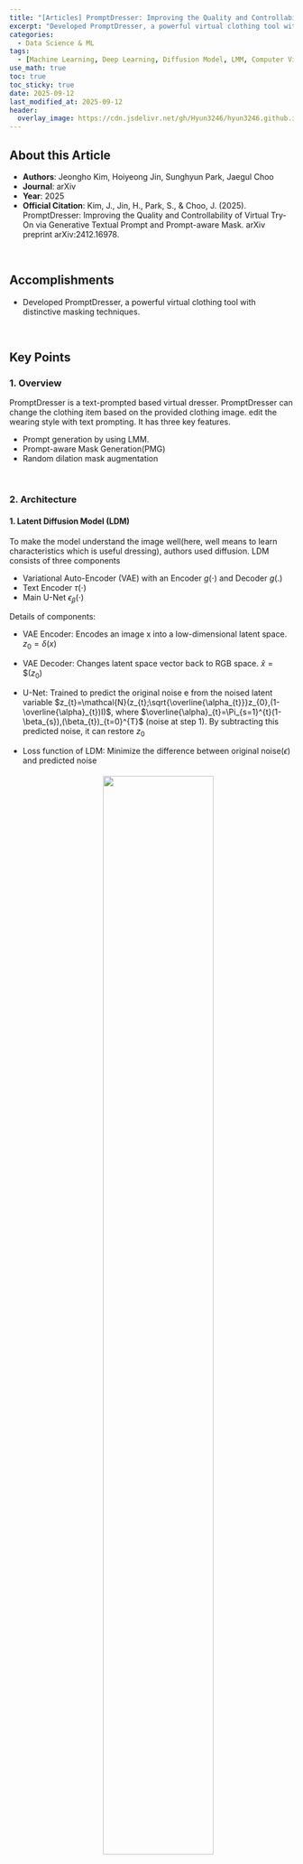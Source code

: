 ```yaml
---
title: "[Articles] PromptDresser: Improving the Quality and Controllability of Virtual Try-On via Generative Textual Prompt and Prompt-aware Mask"
excerpt: "Developed PromptDresser, a powerful virtual clothing tool with distinctive masking techniques."
categories:
  - Data Science & ML
tags:
  - [Machine Learning, Deep Learning, Diffusion Model, LMM, Computer Vision]
use_math: true
toc: true
toc_sticky: true
date: 2025-09-12
last_modified_at: 2025-09-12
header:
  overlay_image: https://cdn.jsdelivr.net/gh/Hyun3246/hyun3246.github.io@master/image/overlay%20image/Research%20Paper.png
---
```


## About this Article
- **Authors**: Jeongho Kim, Hoiyeong Jin, Sunghyun Park, Jaegul Choo
- **Journal**: arXiv
- **Year**: 2025
- **Official Citation**: Kim, J., Jin, H., Park, S., & Choo, J. (2025). PromptDresser: Improving the Quality and Controllability of Virtual Try-On via Generative Textual Prompt and Prompt-aware Mask. arXiv preprint arXiv:2412.16978.

<br/>

## Accomplishments
- Developed PromptDresser, a powerful virtual clothing tool with distinctive masking techniques.

<br/>

## Key Points

### 1. Overview
PromptDresser is a text-prompted based virtual dresser.
PromptDresser can change the clothing item based on the provided clothing image.
edit the wearing style with text prompting.
It has three key features.
- Prompt generation by using LMM.
- Prompt-aware Mask Generation(PMG)
- Random dilation mask augmentation

<br/>

### 2. Architecture

#### 1. Latent Diffusion Model (LDM)
To make the model understand the image well(here, well means to learn characteristics which is useful dressing), authors used diffusion.
LDM consists of three components
- Variational Auto-Encoder (VAE) with an Encoder $g(\cdot)$ and Decoder $g(.)$
- Text Encoder $\tau(\cdot)$
- Main U-Net $\epsilon_{\beta}(\cdot)$

Details of components:
- VAE Encoder: Encodes an image x into a low-dimensional latent space. $z_{0}=\delta(x)$
- VAE Decoder: Changes latent space vector back to RGB space. $\hat{x}=\$(z_{0})$
- U-Net: Trained to predict the original noise e from the noised latent variable $z_{t}=\mathcal{N}(z_{t};\sqrt{\overline{\alpha_{t}}}z_{0},(1-\overline{\alpha}_{t})I)$, where $\overline{\alpha}_{t}=\Pi_{s=1}^{t}(1-\beta_{s}),(\beta_{t})_{t=0}^{T}$ (noise at step 1). By subtracting this predicted noise, it can restore $z_{0}$
- Loss function of LDM: Minimize the difference between original noise($\epsilon$) and predicted noise


    <figure style="display:block; text-align:center;">
    <img src="https://cdn.jsdelivr.net/gh/Hyun3246/Warehouse@master/Papers/PromptDresser/PromptDresser Equation 1.png"
        style="width: 70%; height: auto; margin:5px">
    </figure>


, where $\tau(y)$ is an encoded text prompt.

#### 2. Overall Framework
Steps:
(1) LMMs produce text prompts of the input image by using given attributes. One produces text prompts (main prompt) just about a person(e.g. pose) and the other produces text prompts (reference prompt) about clothings.
(2) Main prompt is processed by text encoder and goes into the main U-Net as a condition which the NN should follow.
(3) Reference prompt is processed by text encoder and goes into reference U-Net as a condition which the NN should follow.
(4) Reference U-Net is a frozen net, preserves the details of clothings.
(5) After an input image of a clothing is processed through the reference U-Net, their layers are concatenated to the corresponding layers of main U-Net.
(6) Main U-Net generates the final output image.

Inputs of Main U-Net
- a noise image($z_{t}$)
- a resized dilated clothing-agnostic mask $(\mathbb{R}(m_{d}))$: Generated by random dilation mask augmentation
- a latent agnostic map $(\xi(x_{a}^{p}))$: Generated by VAE encoder and decoder.

#### 3. Random Dilation Mask Augmentation
Random dilation mask augmentation is used during training to make the model be able to handle various types(length and fit) of masking.
They randomly dilated(expanded) fine mask $m_{f}$ to the range of coarse(rough) mask $m_{c}$ for n times with a structuring element b (decide the rate and direction of dilation):

$$m_{d}=(m_{f}\oplus^{n}b)\cap m_{c}.$$

#### 4. Prompt-aware Mask Generation (PMG)
Prompt-aware mask generation is used during inference (actual use). By using an input image, PMG generates two types of maskings, one is a prompt-aware mask and the other is a fine-mask. Model uses the union of the two masks.

<br/>

## Figures & Table Explanation

### 1. Figure 1: Generated results of PromptDresser (Ours).
- (a): Qualitative comparison with other models.
- (b): Results when multiple attributes were given.
- (c): Only styles were changed.

### 2. Figure 4, Figure 5, Table 1, Table 2: Qualitative and quantitative evaluation of PromptDresser and other baselines.
PromptDresser generated the best quality image. It especially removed the shape of existing clothings (Figure 5), which is not good at other baselines.
In quantitative evaluation, PromptDresser was good at unpaired (no answer) test, FID and KID. By adding DensePose (pose-specialized NN), $it(Ours_{pose})$ was also good at paired (answer images exist) text. However, Ourspose was not good at unpaired test, authors decided not to use pose-specified conditioning.
Table 2 is also a quantitative comparison on the other dataset. It shows the result according to the part of a body.

### 3. Table 3: Results of text alignment test.
To check whether the model reflects the prompt as intended, authors conducted text alignment test. They fixed tucking style and fit attributes in one type and evaluated whether the model's output reflected the attributes correctly by using LMM. Table 3 shows the ratio of correctly generated images, and PromptDresser was the best.

### 4. Figure 6, Table 4: Results of ablation study.
Figure 6 is the result with holistic description about the image by LMM, without pre-determined attributes. As the specified attributes to focus on were missing, LMM cannot distinguish whether a attribute is important or not, and therefore, the result was not good(fit was not preserved).
Figure 4 is the result without PMG. Without PMG, the coarse mask was often inaccurate.

### 5. Figure 7: Extended application result (adding outerwear).
Baseline model couldn't layer the outerwear, removing the existing clothing and fit the outerwear to the area. However, PromptDresser could layer the new clothing on the existing inner wear.

### 6. Figure 8: Results of user study.
Forty participants rated several models on two datasets (Figure 8a, b). And they also checked whether the result is aligned with the prompts (Figure 8c). PromptDresser was the best.